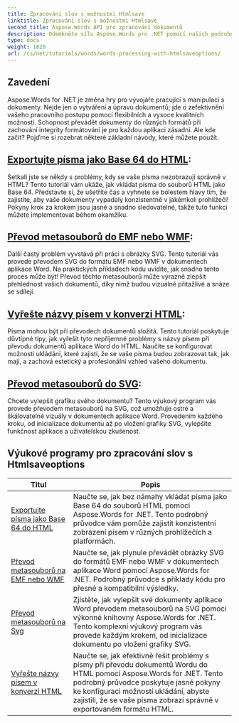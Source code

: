 ```yaml
---
title: Zpracování slov s možnostmi Htmlsave
linktitle: Zpracování slov s možnostmi Htmlsave
second_title: Aspose.Words API pro zpracování dokumentů
description: Odemkněte sílu Aspose.Words pro .NET pomocí našich podrobných výukových programů, které pokrývají HTML a konverzi metasouborů pro vylepšení zpracování vašich dokumentů.
type: docs
weight: 1620
url: /cs/net/tutorials/words/words-processing-with-htmlsaveoptions/
---
```

## Zavedení

Aspose.Words for .NET je změna hry pro vývojáře pracující s manipulací s dokumenty. Nejde jen o vytváření a úpravu dokumentů; jde o zefektivnění vašeho pracovního postupu pomocí flexibilních a vysoce kvalitních možností. Schopnost převádět dokumenty do různých formátů při zachování integrity formátování je pro každou aplikaci zásadní. Ale kde začít? Pojďme si rozebrat některé základní návody, které můžete použít.


## [Exportujte písma jako Base 64 do HTML](./export-fonts-as-base-64-to-html/):
Setkali jste se někdy s problémy, kdy se vaše písma nezobrazují správně v HTML? Tento tutoriál vám ukáže, jak vkládat písma do souborů HTML jako Base 64. Představte si, že ušetříte čas a vyhnete se bolestem hlavy tím, že zajistíte, aby vaše dokumenty vypadaly konzistentně v jakémkoli prohlížeči! Pokyny krok za krokem jsou jasné a snadno sledovatelné, takže tuto funkci můžete implementovat během okamžiku. 

## [Převod metasouborů do EMF nebo WMF](./converting-metafiles-to-emf-or-wmf/):
Další častý problém vyvstává při práci s obrázky SVG. Tento tutoriál vás provede převodem SVG do formátu EMF nebo WMF v dokumentech aplikace Word. Na praktických příkladech kódu uvidíte, jak snadno tento proces může být! Převod těchto metasouborů může výrazně zlepšit přehlednost vašich dokumentů, díky nimž budou vizuálně přitažlivé a snáze se sdílejí.

## [Vyřešte názvy písem v konverzi HTML](./resolve-font-names-in-html-conversion/):
Písma mohou být při převodech dokumentů složitá. Tento tutoriál poskytuje důvtipné tipy, jak vyřešit tyto nepříjemné problémy s názvy písem při převodu dokumentů aplikace Word do HTML. Naučíte se konfigurovat možnosti ukládání, které zajistí, že se vaše písma budou zobrazovat tak, jak mají, a zachová estetický a profesionální vzhled vašeho dokumentu.

## [Převod metasouborů do SVG](./converting-metafiles-to-svg/):
Chcete vylepšit grafiku svého dokumentu? Tento výukový program vás provede převodem metasouborů na SVG, což umožňuje ostré a škálovatelné vizuály v dokumentech aplikace Word. Provedením každého kroku, od inicializace dokumentu až po vložení grafiky SVG, vylepšíte funkčnost aplikace a uživatelskou zkušenost.

 ## Výukové programy pro zpracování slov s Htmlsaveoptions
| Titul | Popis |
| --- | --- |
| [Exportujte písma jako Base 64 do HTML](./export-fonts-as-base-64-to-html/) | Naučte se, jak bez námahy vkládat písma jako Base 64 do souborů HTML pomocí Aspose.Words for .NET. Tento podrobný průvodce vám pomůže zajistit konzistentní zobrazení písem v různých prohlížečích a platformách. |
| [Převod metasouborů na EMF nebo WMF](./converting-metafiles-to-emf-or-wmf/) | Naučte se, jak plynule převádět obrázky SVG do formátů EMF nebo WMF v dokumentech aplikace Word pomocí Aspose.Words for .NET. Podrobný průvodce s příklady kódu pro přesné a kompatibilní výsledky. |
| [Převod metasouborů na Svg](./converting-metafiles-to-svg/) | Zjistěte, jak vylepšit své dokumenty aplikace Word převodem metasouborů na SVG pomocí výkonné knihovny Aspose.Words for .NET. Tento komplexní výukový program vás provede každým krokem, od inicializace dokumentu po vložení grafiky SVG. |
| [Vyřešte názvy písem v konverzi HTML](./resolve-font-names-in-html-conversion/) | Naučte se, jak efektivně řešit problémy s písmy při převodu dokumentů Wordu do HTML pomocí Aspose.Words for .NET. Tento podrobný průvodce poskytuje jasné pokyny ke konfiguraci možností ukládání, abyste zajistili, že se vaše písma zobrazí správně v exportovaném formátu HTML. |